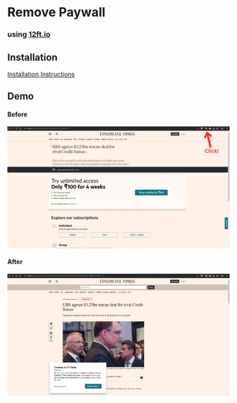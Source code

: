 # Remove Paywall
### using [12ft.io](https://12ft.io/)

## Installation

[Installation Instructions](https://dev.to/ben/how-to-install-chrome-extensions-manually-from-github-1612)

## Demo

#### Before

![Before](Pre.png)

#### After
![After](Post.png)